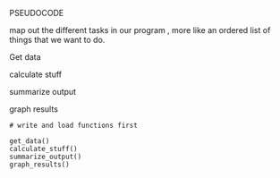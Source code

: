 PSEUDOCODE

map out the different tasks in our program , more like an ordered list of things that we want to do.

Get data

calculate stuff

summarize output

graph results

```
# write and load functions first

get_data()
calculate_stuff()
summarize_output()
graph_results()
```

